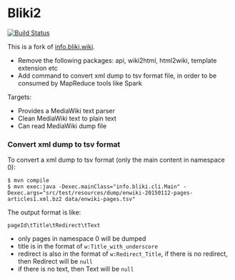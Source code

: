 # Bliki2

[![Build Status](https://travis-ci.org/cllu/bliki2.svg?branch=master)](https://travis-ci.org/cllu/bliki2)

This is a fork of [info.bliki.wiki](https://bitbucket.org/axelclk/info.bliki.wiki).

- Remove the following packages: api, wiki2html, html2wiki, template extension etc
- Add command to convert xml dump to tsv format file, in order to be consumed by MapReduce tools like Spark

Targets:
- Provides a MediaWiki text parser
- Clean MediaWiki text to plain text
- Can read MediaWiki dump file

### Convert xml dump to tsv format

To convert a xml dump to tsv format (only the main content in namespace 0): 

    $ mvn compile
    $ mvn exec:java -Dexec.mainClass="info.bliki.cli.Main" -Dexec.args="src/test/resources/dump/enwiki-20150112-pages-articles1.xml.bz2 data/enwiki-pages.tsv"
    
    
The output format is like:

```
pageId\tTitle\tRedirect\tText
```

- only pages in namespace 0 will be dumped
- title is in the format of `w:Title_with_underscore`
- redirect is also in the format of `w:Redirect_Title`, if there is no redirect, then Redirect will be `null`
- if there is no text, then Text will be `null`